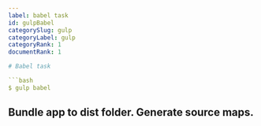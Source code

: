 ```yaml
---
label: babel task
id: gulpBabel
categorySlug: gulp
categoryLabel: gulp
categoryRank: 1
documentRank: 1

# Babel task

```bash
$ gulp babel
```
Bundle app to dist folder.
Generate source maps.
---
```

